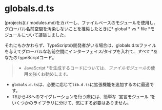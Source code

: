 # globals.d.ts

[projects](./ modules.md)をカバーし、ファイルベースのモジュールを使用し、グローバル名前空間を汚染しないことを推奨したときに* global * vs * file *モジュールについて議論しました。

それにもかかわらず、TypeScriptの開発者がいる場合は、globals.d.tsファイルを与えてグローバルな名前空間にインターフェイス/タイプを入れて、*すべて* *あなたのTypeScriptコード。

> * JavaScript *を生成するコードについては、*ファイルモジュール*の使用を強くお勧めします。

* `globals.d.ts`は、必要に応じて`lib.d.ts`に拡張機能を追加するのに最適です。
* TSからJSへのマイグレーションを行う際には、簡単な `宣言モジュール 'をいくつかのライブラリに分けて、気にする必要はありません。
